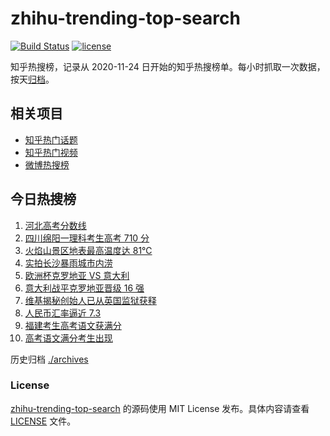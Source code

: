 # zhihu-trending-top-search

[![Build Status](https://github.com/justjavac/zhihu-trending-top-search/workflows/ci/badge.svg?branch=main)](https://github.com/justjavac/zhihu-trending-top-search/actions)
[![license](https://img.shields.io/github/license/justjavac/zhihu-trending-top-search)](https://github.com/justjavac/zhihu-trending-top-search/blob/main/LICENSE)

知乎热搜榜，记录从 2020-11-24 日开始的知乎热搜榜单。每小时抓取一次数据，按天[归档](./archives)。

## 相关项目

- [知乎热门话题](https://github.com/justjavac/zhihu-trending-hot-questions)
- [知乎热门视频](https://github.com/justjavac/zhihu-trending-hot-video)
- [微博热搜榜](https://github.com/justjavac/weibo-trending-hot-search)

## 今日热搜榜

<!-- BEGIN -->
<!-- 最后更新时间 Fri Jun 28 2024 06:10:28 GMT+0800 (China Standard Time) -->

1. [河北高考分数线](https://www.zhihu.com/search?q=%E6%B2%B3%E5%8C%97%E9%AB%98%E8%80%83%E5%88%86%E6%95%B0%E7%BA%BF)
1. [四川绵阳一理科考生高考 710 分](https://www.zhihu.com/search?q=%E5%9B%9B%E5%B7%9D%E7%BB%B5%E9%98%B3%E4%B8%80%E7%90%86%E7%A7%91%E8%80%83%E7%94%9F%E9%AB%98%E8%80%83%20710%20%E5%88%86)
1. [火焰山景区地表最高温度达 81℃](https://www.zhihu.com/search?q=%E7%81%AB%E7%84%B0%E5%B1%B1%E6%99%AF%E5%8C%BA%E5%9C%B0%E8%A1%A8%E6%9C%80%E9%AB%98%E6%B8%A9%E5%BA%A6%E8%BE%BE%2081%E2%84%83)
1. [实拍长沙暴雨城市内涝](https://www.zhihu.com/search?q=%E5%AE%9E%E6%8B%8D%E9%95%BF%E6%B2%99%E6%9A%B4%E9%9B%A8%E5%9F%8E%E5%B8%82%E5%86%85%E6%B6%9D)
1. [欧洲杯克罗地亚 VS 意大利](https://www.zhihu.com/search?q=%E6%AC%A7%E6%B4%B2%E6%9D%AF%E5%85%8B%E7%BD%97%E5%9C%B0%E4%BA%9A%20VS%20%E6%84%8F%E5%A4%A7%E5%88%A9)
1. [意大利战平克罗地亚晋级 16 强](https://www.zhihu.com/search?q=%E6%84%8F%E5%A4%A7%E5%88%A9%E6%88%98%E5%B9%B3%E5%85%8B%E7%BD%97%E5%9C%B0%E4%BA%9A%E6%99%8B%E7%BA%A7%2016%20%E5%BC%BA)
1. [维基揭秘创始人已从英国监狱获释](https://www.zhihu.com/search?q=%E7%BB%B4%E5%9F%BA%E6%8F%AD%E7%A7%98%E5%88%9B%E5%A7%8B%E4%BA%BA%E5%B7%B2%E4%BB%8E%E8%8B%B1%E5%9B%BD%E7%9B%91%E7%8B%B1%E8%8E%B7%E9%87%8A)
1. [人民币汇率逼近 7.3](https://www.zhihu.com/search?q=%E4%BA%BA%E6%B0%91%E5%B8%81%E6%B1%87%E7%8E%87%E9%80%BC%E8%BF%91%207.3)
1. [福建考生高考语文获满分](https://www.zhihu.com/search?q=%E7%A6%8F%E5%BB%BA%E8%80%83%E7%94%9F%E9%AB%98%E8%80%83%E8%AF%AD%E6%96%87%E8%8E%B7%E6%BB%A1%E5%88%86)
1. [高考语文满分考生出现](https://www.zhihu.com/search?q=%E9%AB%98%E8%80%83%E8%AF%AD%E6%96%87%E6%BB%A1%E5%88%86%E8%80%83%E7%94%9F%E5%87%BA%E7%8E%B0)

<!-- END -->

历史归档 [./archives](./archives)

### License

[zhihu-trending-top-search](https://github.com/justjavac/zhihu-trending-top-search) 的源码使用 MIT License
发布。具体内容请查看 [LICENSE](./LICENSE) 文件。
